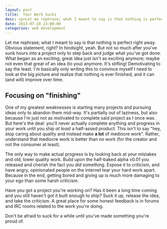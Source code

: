 ```yaml
---
layout: post
title:  Your Work Sucks
desc: <p>Let me rephrase; what I meant to say is that nothing is perfect right away. Obvious statement, right? In hindsight, yeah. But not so much after you've sunk hours into a project only to step back and judge what you've got done.</p>
date: 2013-07-28 23:00:00
categories: web development
---
```


<p>
Let me rephrase; what I meant to say is that nothing is perfect right away. Obvious statement, right? In hindsight, yeah. But not so much after you've sunk hours into a project only to step back and judge what you've got done. What began as an exciting, great idea just isn't as exciting anymore; maybe not even that great of an idea (to you) anymore. It's stifling! Demotivating to say the least. I'm basically only writing this to convince myself I need to look at the big picture and realize that nothing is ever finished, and it can (and will) improve over time.
</p>

<h2 class="h2">Focusing on "finishing"</h2>

<p>One of my greatest weaknesses is starting many projects and pursuing ideas only to abandon them mid-way. It's partially out of laziness, but also because I'm just not as motivated to complete said project as I once was. But here's the deal: you'll never actually complete anything and progress in your work until you ship <em>at least</em> a half-assed product. This isn't to say "hey, stop caring about quality and instead make <strong>a lot</strong> of mediocre work". Rather, understand that mediocre work is better than <em>no</em> work (for the creator and not the consumer at least).</p>

<p>The only way to make actual progress is by looking back at your mistakes and old, lower quality work. Build upon the half-baked alpha v0.01 you released and cherish the fact you <em>did</em> something. Expose it to criticism, and have angry, opinionated people on the internet tear your hard work apart. Because in the end, getting bored and giving up is much more damaging to your ego than some harsh criticism.</p>

<p>Have you got a project you're working on? Has it been a long time coming and you still haven't got it built enough to ship? Suck it up, release the idea, and take the criticism. A great place for some honest feedback is in forums and IRC rooms related to the work you're doing.</p>

<p>Don't be afraid to suck for a while until you've made something you're proud of.</p>